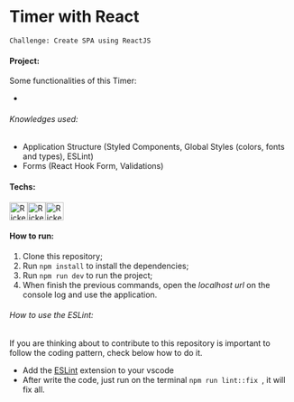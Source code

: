 # Timer with React

```
Challenge: Create SPA using ReactJS
```

#### Project:

Some functionalities of this Timer:

- 

###### Knowledges used:

- Application Structure (Styled Components, Global Styles (colors, fonts and types), ESLint)
- Forms (React Hook Form, Validations)

#### Techs:

[<img height="32em" alt="Rickelme used Typescript" src="https://www.svgrepo.com/show/349540/typescript.svg" />][ts][<img height="32em" alt="Rickelme used Vite" src="https://www.svgrepo.com/show/374167/vite.svg" />][vite][<img height="32em" alt="Rickelme used Vite" src="https://www.svgrepo.com/show/354259/react.svg" />][react]

#### How to run:

1. Clone this repository;
2. Run `npm install` to install the dependencies;
3. Run `npm run dev` to run the project;
4. When finish the previous commands, open the *localhost url* on the console log and use the application.

###### How to use the ESLint:

If you are thinking about to contribute to this repository is important to follow the coding pattern, check below how to do it.

- Add the [ESLint](https://marketplace.visualstudio.com/items?itemName=dbaeumer.vscode-eslint) extension to your vscode
- After write the code, just run on the terminal `npm run lint::fix `, it will fix all.



[styledcomponents]: https://styled-components.com/docs
[react]: https://reactjs.org/docs/getting-started.html
[vite]: https://vitejs.dev/
[ts]:https://www.typescriptlang.org/docs/
